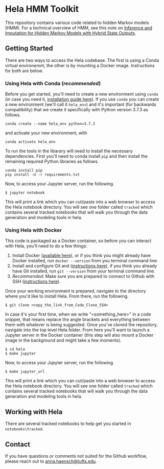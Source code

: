 # Hela HMM Toolkit

This repository contains various code related to hidden Markov models (HMM).  For a technical overview of HMM, see this note on [Inference and Imputation for Hidden Markov Models with Hybrid State Outputs](https://annahaensch.com/papers/hmm_hybrid_em_and_inf.pdf).   

## Getting Started 

There are two ways to access the Hela codebase.  The first is using a Conda virtual environemnt, the other is by mounting a Docker image.  Instructions for both are below.

### Using Hela with Conda (_recommended_)

Before you get started, you'll need to create a new environment using `conda` (in case you need it, [installation guide here](https://docs.conda.io/projects/conda/en/latest/user-guide/install/index.html)). If you use `conda` you can create a new environment (we'll call it `hela_env`) and it's important (for backwards compatibility) that we create it specifically with Python version 3.7.3 as follows.

```
conda create --name hela_env python=3.7.3
```

and activate your new environment, with

```
conda activate hela_env
```
To run the tools in the libarary will need to install the necessary dependencies. First you'll need to conda install `pip` and then install the remaining required Python libraries as follows.

```
conda install pip
pip install -U -r requirements.txt
```
Now, to access your Jupyter server, run the following.
```
$ jupyter notebook
```
This will print a link which you can cut/paste into a web browser to access the Hela notebook directory.  You will see one folder called `tracked` which contains several tracked notebooks that will walk you through the data generation and modeling tools in hela.

### Using Hela with Docker

This code is packaged as a Docker container, so before you can interact with Hela, you'll need to do a few things: 

1. Install Docker ([available here](https://docs.docker.com/get-docker/)), or if you think you might already have Docker installed, run `docker --version` from you terminal command line.
2. Install and configure Git and ([instructions here](https://www.atlassian.com/git/tutorials/install-git)), if you think you already have Git installed, run `git --version` from your terminal command line.
3. _Recommended:_ Make sure you are prepared to connect to Github with SSH ([instructions here](https://docs.github.com/en/authentication/connecting-to-github-with-ssh)). 

Once your working environment is prepared, navigate to the directory where you'd like to install Hela.  From there, run the following.

```
$ git clone <copy_the_link_from_Code_Clone_SSH>
```
In case it's your first time, when we write "<something_here>" in a code snippet, that means replace the angle brackets and everything between them with whatever is being suggested.  Once you've cloned the repository, navigate into the top level Hela folder.  From here you'll want to launch a Jupyter server in the Docker container (this step will also mount a Docker image in the background and might take a few moments).

```
$ cd hela
$ make jupyter
```

Now, to access your Jupyter server, run the following.
```
$ make jupyter_url
```
This will print a link which you can cut/paste into a web browser to access the Hela notebook directory.  You will see one folder called `tracked` which contains several tracked notebooks that will walk you through the data generation and modeling tools in hela.


## Working with Hela

There are several tracked notebooks to help get you started in `notebooks\tracked`.

## Contact

If you have questions or comments not suited for the Github workflow, please reach out to anna.haensch@tufts.edu.

